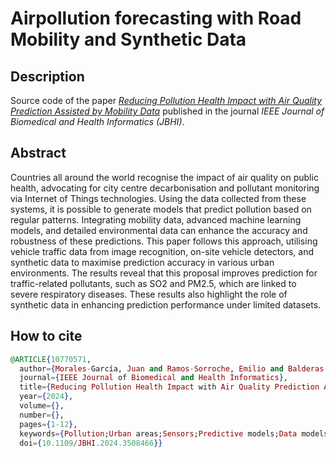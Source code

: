 # Airpollution forecasting with Road Mobility and Synthetic Data
## Description

Source code of the paper [*Reducing Pollution Health Impact with Air Quality Prediction Assisted by Mobility Data*](https://ieeexplore.ieee.org/document/10770571) published in the journal *IEEE Journal of Biomedical and Health Informatics (JBHI)*. 

## Abstract

Countries all around the world recognise the impact of air quality on public health, advocating for city centre decarbonisation and pollutant monitoring via Internet of Things technologies. Using the data collected from these systems, it is possible to generate models that predict pollution based on regular patterns. Integrating mobility data, advanced machine learning models, and detailed environmental data can enhance the accuracy and robustness of these predictions. This paper follows this approach,  utilising vehicle traffic data from image recognition, on-site vehicle detectors, and synthetic data to maximise prediction accuracy in various urban environments. The results reveal that this proposal improves prediction for traffic-related pollutants, such as SO2 and PM2.5, which are linked to severe respiratory diseases. These results also highlight the role of synthetic data in enhancing prediction performance under limited datasets.

## How to cite

```elixir
@ARTICLE{10770571,
  author={Morales-García, Juan and Ramos-Sorroche, Emilio and Balderas-Díaz, Sara and Guerrero-Contreras, Gabriel and Muñoz, Andrés and Santa, Jose and Terroso-Sáenz, Fernando},
  journal={IEEE Journal of Biomedical and Health Informatics}, 
  title={Reducing Pollution Health Impact with Air Quality Prediction Assisted by Mobility Data}, 
  year={2024},
  volume={},
  number={},
  pages={1-12},
  keywords={Pollution;Urban areas;Sensors;Predictive models;Data models;Atmospheric modeling;Air pollution;Accuracy;Synthetic data;Pollution measurement;Pollution;Prediction;Machine Learning;Health;Graph Neural Networks;Internet of Things;Road Traffic},
  doi={10.1109/JBHI.2024.3508466}}
```
